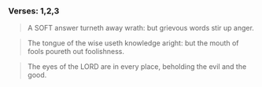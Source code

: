 ### Verses: 1,2,3

> A SOFT answer turneth away wrath: but grievous words stir up anger.

> The tongue of the wise useth knowledge aright: but the mouth of fools poureth out foolishness.

> The eyes of the LORD are in every place, beholding the evil and the good.